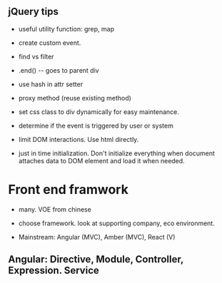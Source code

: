 ## jQuery tips

* useful utility function: grep, map

* create custom event.

* find vs filter

* .end() -- goes to parent div

* use hash in attr setter

* proxy method (reuse existing method)

* set css class to div dynamically for easy maintenance.

* determine if the event is triggered by user or system

* limit DOM interactions. Use html directly.

* just in time initialization. Don't initialize everything when document attaches data to DOM element and load it when needed.

# Front end framwork

* many. VOE from chinese

* choose framework. look at supporting company, eco environment.

* Mainstream: Angular (MVC), Amber (MVC), React (V)

## Angular: Directive, Module, Controller, Expression. Service
